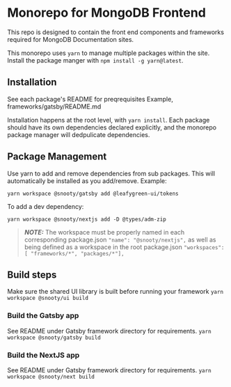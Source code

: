 # Monorepo for MongoDB Frontend

This repo is designed to contain the front end components and frameworks required for MongoDB Documentation sites.

This monorepo uses `yarn` to manage multiple packages within the site. Install the package manger with `npm install -g yarn@latest`.

## Installation
See each package's README for preqrequisites
Example, frameworks/gatsby/README.md

Installation happens at the root level, with `yarn install`.
Each package should have its own dependencies declared explicitly, and the monorepo package manager will dedpulicate dependencies.

## Package Management
Use yarn to add and remove dependencies from sub packages. This will automatically be installed as you add/remove. Example:
```
yarn workspace @snooty/gatsby add @leafygreen-ui/tokens
```
To add a dev dependency:
```
yarn workspace @snooty/nextjs add -D @types/adm-zip
```

> **_NOTE:_**  The workspace must be properly named in each corresponding package.json `"name": "@snooty/nextjs",` as well as being defined as a workspace in the root package.json `"workspaces": [ "frameworks/*", "packages/*"],`


## Build steps

Make sure the shared UI library is built before running your framework
`yarn workspace @snooty/ui build`

### Build the Gatsby app
See README under Gatsby framework directory for requirements.
`yarn workspace @snooty/gatsby build`

### Build the NextJS app
See README under Gatsby framework directory for requirements.
`yarn workspace @snooty/next build`

